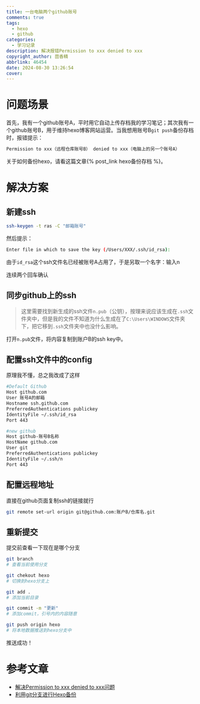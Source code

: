 ```yaml
---
title: 一台电脑两个github账号
comments: true
tags:
  - hexo
  - github
categories:
  - 学习记录
description: 解决报错Permission to xxx denied to xxx
copyright_author: 茴香精
abbrlink: 46454
date: 2024-08-30 13:26:54
cover:
---
```

# 问题场景

首先，我有一个github账号A，平时用它自动上传存档我的学习笔记；其次我有一个github账号B，用于维持hexo博客网站运营。当我想用账号B`git push`备份存档时，报错提示：
```bash
Permission to xxx（远程仓库账号B） denied to xxx（电脑上的另一个账号A）
```

关于如何备份hexo，请看这篇文章{% post_link hexo备份存档 %}。

# 解决方案

## 新建ssh

```bash
ssh-keygen -t ras -C "邮箱账号"
```

然后提示：

```bash
Enter file in which to save the key (/Users/XXX/.ssh/id_rsa): 
```
由于`id_rsa`这个ssh文件名已经被账号A占用了，于是另取一个名字：输入n

连续两个回车确认

## 同步github上的ssh

>这里需要找到新生成的ssh文件`n.pub`（公钥），按理来说应该生成在`.ssh`文件夹中，但是我的文件不知道为什么生成在了`C:\Users\WINDOWS`文件夹下，把它移到`.ssh`文件夹中也没什么影响。

打开`n.pub`文件，将内容复制到账户B的ssh key中。

## 配置ssh文件中的config

原理我不懂，总之我改成了这样

```bash
#Default Github
Host github.com
User 账号A的邮箱
Hostname ssh.github.com
PreferredAuthentications publickey
IdentityFile ~/.ssh/id_rsa
Port 443

#new github
Host github-账号B名称
HostName github.com
User git
PreferredAuthentications publickey
IdentityFile ~/.ssh/n
Port 443
```

## 配置远程地址

直接在github页面复制ssh的链接就行
```bash
git remote set-url origin git@github.com:账户B/仓库名.git
```

## 重新提交

提交前查看一下现在是哪个分支

```bash
git branch
# 查看当前使用分支

git chekout hexo
# 切换到hexo分支上

git add .
# 添加当前目录

git commit -m "更新"
# 添加commit，引号内的内容随意

git push origin hexo
# 将本地数据推送到hexo分支中
```

推送成功！

# 参考文章

* [解决Permission to xxx denied to xxx问题](https://blog.csdn.net/komojay/article/details/80480098)
* [利用git分支进行Hexo备份](https://blog.xiabee.cn/posts/hexo-git-backup/#/%E9%97%AE%E9%A2%98%E6%8F%8F%E8%BF%B0)

